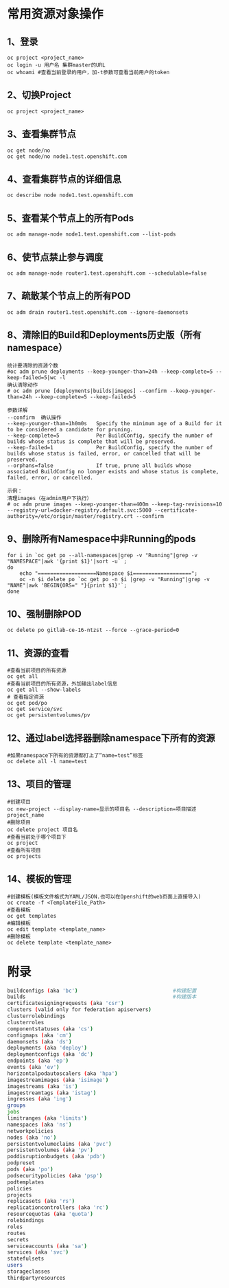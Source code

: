 # 常用资源对象操作

## 1、登录

    oc project <project_name>
    oc login -u 用户名 集群master的URL 
    oc whoami #查看当前登录的用户，加-t参数可查看当前用户的token

## 2、切换Project

    oc project <project_name>

## 3、查看集群节点

    oc get node/no
    oc get node/no node1.test.openshift.com

## 4、查看集群节点的详细信息

    oc describe node node1.test.openshift.com

## 5、查看某个节点上的所有Pods

    oc adm manage-node node1.test.openshift.com --list-pods

## 6、使节点禁止参与调度

    oc adm manage-node router1.test.openshift.com --schedulable=false

## 7、疏散某个节点上的所有POD

    oc adm drain router1.test.openshift.com --ignore-daemonsets

## 8、清除旧的Build和Deployments历史版（所有namespace）

    统计要清除的资源个数
    #oc adm prune deployments --keep-younger-than=24h --keep-complete=5 --keep-failed=5|wc -l
    确认清除动作
    # oc adm prune [deployments|builds|images] --confirm --keep-younger-than=24h --keep-complete=5 --keep-failed=5

    参数详解
    --confirm  确认操作
    --keep-younger-than=1h0m0s   Specify the minimum age of a Build for it to be considered a candidate for pruning.
    --keep-complete=5            Per BuildConfig, specify the number of builds whose status is complete that will be preserved.
    --keep-failed=1              Per BuildConfig, specify the number of builds whose status is failed, error, or cancelled that will be preserved.
    --orphans=false              If true, prune all builds whose associated BuildConfig no longer exists and whose status is complete, failed, error, or cancelled.

    示例：
    清理images（在admin用户下执行）
    # oc adm prune images --keep-younger-than=400m --keep-tag-revisions=10 --registry-url=docker-registry.default.svc:5000 --certificate-authority=/etc/origin/master/registry.crt --confirm

## 9、删除所有Namespace中非Running的pods

    for i in `oc get po --all-namespaces|grep -v "Running"|grep -v "NAMESPACE"|awk '{print $1}'|sort -u` ;
    do
        echo "===================Namespace $i===================";
        oc -n $i delete po `oc get po -n $i |grep -v "Running"|grep -v "NAME"|awk 'BEGIN{ORS=" "}{print $1}'`;
    done

## 10、强制删除POD

    oc delete po gitlab-ce-16-ntzst --force --grace-period=0

## 11、资源的查看

    #查看当前项目的所有资源
    oc get all 
    #查看当前项目的所有资源，外加输出label信息
    oc get all --show-labels
    # 查看指定资源
    oc get pod/po
    oc get service/svc
    oc get persistentvolumes/pv

## 12、通过label选择器删除namespace下所有的资源

    #如果namespace下所有的资源都打上了“name=test”标签
    oc delete all -l name=test 

## 13、项目的管理

    #创建项目
    oc new-project --display-name=显示的项目名 --description=项目描述 project_name
    #删除项目
    oc delete project 项目名
    #查看当前处于哪个项目下
    oc project
    #查看所有项目
    oc projects

## 14、模板的管理

    #创建模板(模板文件格式为YAML/JSON.也可以在Openshift的web页面上直接导入)
    oc create -f <TemplateFile_Path>
    #查看模板
    oc get templates
    #编辑模板
    oc edit template <template_name>
    #删除模板
    oc delete template <template_name>

# 附录

```bash
buildconfigs (aka 'bc')                               #构建配置
builds                                                #构建版本
certificatesigningrequests (aka 'csr')
clusters (valid only for federation apiservers)
clusterrolebindings
clusterroles
componentstatuses (aka 'cs') 
configmaps (aka 'cm') 
daemonsets (aka 'ds') 
deployments (aka 'deploy')
deploymentconfigs (aka 'dc') 
endpoints (aka 'ep') 
events (aka 'ev') 
horizontalpodautoscalers (aka 'hpa')
imagestreamimages (aka 'isimage')
imagestreams (aka 'is') 
imagestreamtags (aka 'istag')
ingresses (aka 'ing')
groups
jobs
limitranges (aka 'limits')
namespaces (aka 'ns') 
networkpolicies
nodes (aka 'no') 
persistentvolumeclaims (aka 'pvc')
persistentvolumes (aka 'pv') 
poddisruptionbudgets (aka 'pdb')
podpreset
pods (aka 'po') 
podsecuritypolicies (aka 'psp')
podtemplates
policies
projects
replicasets (aka 'rs') 
replicationcontrollers (aka 'rc') 
resourcequotas (aka 'quota')
rolebindings
roles
routes
secrets
serviceaccounts (aka 'sa')
services (aka 'svc')
statefulsets
users
storageclasses
thirdpartyresources
```